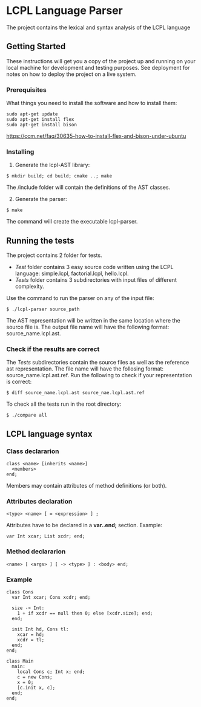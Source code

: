 # LCPL Language Parser

The project contains the lexical and syntax analysis of the LCPL language

## Getting Started

These instructions will get you a copy of the project up and running on your local machine for development and testing purposes. See deployment for notes on how to deploy the project on a live system.

### Prerequisites

What things you need to install the software and how to install them:

```
sudo apt-get update
sudo apt-get install flex
sudo apt-get install bison
```
https://ccm.net/faq/30635-how-to-install-flex-and-bison-under-ubuntu

### Installing

1. Generate the lcpl-AST library:

```
$ mkdir build; cd build; cmake ..; make
```
The /include folder will contain the definitions of the AST classes.

2. Generate the parser:

```
$ make
```
The command will create the executable lcpl-parser.

## Running the tests

The project contains 2 folder for tests. 
* *Test* folder contains 3 easy source code written using the LCPL language: simple.lcpl, factorial.lcpl, hello.lcpl.
* *Tests* folder contains 3 subdirectories with input files of different complexity.

Use the command to run the parser on any of the input file:

```
$ ./lcpl-parser source_path
```
The AST representation will be written in the same location where the source file is. The output file name will have the following format: source_name.lcpl.ast.

### Check if the results are correct

The *Tests* subdirectories contain the source files as well as the reference ast representation. The file name will have the follosing format: source_name.lcpl.ast.ref.
Run the following to check if your representation is correct:

```
$ diff source_name.lcpl.ast source_nae.lcpl.ast.ref
```

To check all the tests run in the root directory:

```
$ ./compare all
```
## LCPL language syntax

### Class declararion
```
class <name> [inherits <name>]
  <members>
end;
```

Members may contain attributes of method definitions (or both).

### Attributes declaration
```
<type> <name> [ = <expression> ] ;
```

Attributes have to be declared in a **var..end;** section.
Example:
```
var Int xcar; List xcdr; end;
```

### Method declararion
```
<name> [ <args> ] [ -> <type> ] : <body> end;
```

### Example
```
class Cons
  var Int xcar; Cons xcdr; end;
  
  size -> Int:
    1 + if xcdr == null then 0; else [xcdr.size]; end;
  end;

  init Int hd, Cons tl:
    xcar = hd;
    xcdr = tl;
  end;
end;

class Main
  main:
    local Cons c; Int x; end;
    c = new Cons;
    x = 0;
    [c.init x, c];
  end;
end;
```
